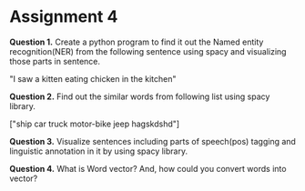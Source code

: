 ﻿# Assignment 4


**Question 1.** Create a python program to find it out the Named entity recognition(NER) from the following sentence using spacy and visualizing those parts in sentence.

"I saw a kitten eating chicken in the kitchen"

**Question 2.** Find out the similar words from following list using spacy library.

["ship car truck motor-bike jeep hagskdshd"]

**Question 3.** Visualize sentences including parts of speech(pos) tagging and linguistic annotation in it by using spacy library.

**Question 4.** What is Word vector? And, how could you convert words into vector?

